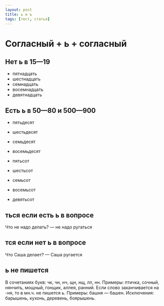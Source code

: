 ```yaml
---
layout: post
title: ь и ъ
tags: [тест, статья]
---
```


# Согласный + ь + согласный

## Нет ь в 15—19
- пятнадцать
- шестнадцать
- семнадцать
- восемнадцать
- девятнадцать

## Есть ь в 50—80 и 500—900
- пятьдесят
- шестьдесят
- семьдесят
- восемьдесят

- пятьсот
- шестьсот
- семьсот
- восемьсот
- девятьсот

## ться если есть ь в вопросе
Что не надо делать? — не надо ругаться

## тся если нет ь в вопросе
Что Саша делает? — Саша ругается

## ь не пишется
В сочетаниях букв: чк, чн, нч, щн, нщ, лл, нн. Примеры: птичка, сочный, нянчить,
мощный, гонщик, аллея, ранний.
Если слово заканчивается на -ня, то в мн.ч. не пишется ь. Примеры: башня —
башен. Исключения: барышень, кухонь, деревень, боярышень.